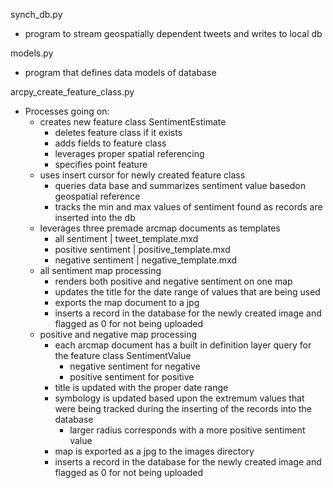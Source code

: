 synch_db.py

- program to stream geospatially dependent tweets and writes to local db

models.py

- program that defines data models of database

arcpy_create_feature_class.py
- Processes going on:
    - creates new feature class SentimentEstimate
        - deletes feature class if it exists
        - adds fields to feature class
        - leverages proper spatial referencing
        - specifies point feature
    - uses insert cursor for newly created feature class
        - queries data base and summarizes sentiment value basedon geospatial reference
        - tracks the min and max values of sentiment found as records are inserted into the db
    - leverages three premade arcmap documents as templates
        - all sentiment | tweet_template.mxd
        - positive sentiment | positive_template.mxd
        - negative sentiment | negative_template.mxd
    - all sentiment map processing
        - renders both positive and negative sentiment on one map
        - updates the title for the date range of values that are being used
        - exports the map document to a jpg
        - inserts a record in the database for the newly created image and flagged as 0 for not being uploaded
    - positive and negative map processing
        - each arcmap document has a built in definition layer query for the feature class SentimentValue
            - negative sentiment for negative
            - positive sentiment for positive
        - title is updated with the proper date range
        - symbology is updated based upon the extremum values that were being tracked during the inserting of the records into the database
            - larger radius corresponds with a more positive sentiment value
        - map is exported as a jpg to the images directory
        - inserts a record in the database for the newly created image and flagged as 0 for not being uploaded

